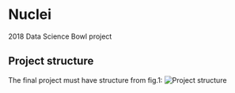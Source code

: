 # Nuclei
2018 Data Science Bowl project

## Project structure
The final project must have structure from fig.1:
![Project structure](https://3.downloader.disk.yandex.ru/disk/d0eabcdd11de79850240a8800dbe1394d77902ac9e58d369cc8732a4c4d15cef/5a61de34/yPLnXPPB9QLsi-9-tOYQ6fGNz1VN57wfW6DG_a_SIXSwchwmNqZuxFnSYseogWlNqFR0ogqyG4kpPUFHHetgzQ%3D%3D?uid=0&filename=2018-01-19_10-57-15.png&disposition=inline&hash=&limit=0&content_type=image%2Fpng&fsize=3081&hid=d5c6cca650980b87fcb04762a03434c3&media_type=image&tknv=v2&etag=61453894bdc3bb6cd78fd6141f998d72)
